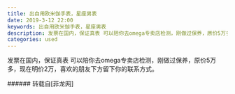 ```yaml
---
title: 出自用欧米伽手表，星座男表
date: 2019-3-12 22:00
keywords: 出自用欧米伽手表，星座男表
description: 发票在国内，保证真表 可以陪你去omega专卖店检测，刚做过保养，原价5万多，现在明价2万，喜欢的朋友下方留下你的联系方式。
categories: used
---
```

<td class="t_f" id="postmessage_3213035">

发票在国内，保证真表 可以陪你去omega专卖店检测，刚做过保养，原价5万多，现在明价2万，喜欢的朋友下方留下你的联系方式。<br/>
<img alt="" border="0" class="zoom" data-cf-modified-f896f458edec0aa9ccfc3117-="" file="http://www.flw.ph/data/appbyme/upload/image/201903/12/3bzfsZpZUFyh.jpg" id="aimg_y1o4U" lazyloadthumb="1" onclick="" onmouseover="" src="http://www.flw.ph/data/appbyme/upload/image/201903/12/3bzfsZpZUFyh.jpg"/><br/>
<img alt="" border="0" class="zoom" data-cf-modified-f896f458edec0aa9ccfc3117-="" file="http://www.flw.ph/data/appbyme/upload/image/201903/12/4rgn4bWg0DOK.jpg" id="aimg_XKdT4" lazyloadthumb="1" onclick="" onmouseover="" src="http://www.flw.ph/data/appbyme/upload/image/201903/12/4rgn4bWg0DOK.jpg"/><br/>
</td>
###### 转载自[菲龙网]